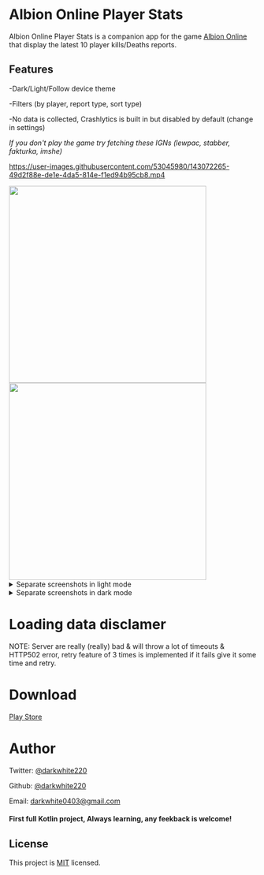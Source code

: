 # Albion Online Player Stats

Albion Online Player Stats is a companion app for the game [Albion Online](https://albiononline.com/) that display the latest 10 player kills/Deaths reports.

## Features
-Dark/Light/Follow device theme

-Filters (by player, report type, sort type)

-No data is collected, Crashlytics is built in but disabled by default (change in settings)

*If you don't play the game try fetching these IGNs (lewpac, stabber, fakturka, imshe)*



https://user-images.githubusercontent.com/53045980/143072265-49d2f88e-de1e-4da5-814e-f1ed94b95cb8.mp4



<img src="https://imgur.com/cPPL2hz.png" height="400px"/>
<img src="https://imgur.com/CCfoaQz.png" height="400px"/>

<details>
  <summary>Separate screenshots in light mode</summary>
  
<img src="https://imgur.com/7dbjdMI.png" height="500px"/><img src="https://imgur.com/cwCxxCn.png" height="500px"/><img src="https://imgur.com/EBtyOSw.png" height="500px"/><img src="https://imgur.com/7gArK5D.png" height="500px"/><img src="https://imgur.com/79pxZDR.png" height="500px"/>
  
</details>

<details>
  <summary>Separate screenshots in dark mode</summary>
  
<img src="https://imgur.com/gMYPZjj.png" height="500px"/><img src="https://imgur.com/AF1EPcZ.png" height="500px"/><img src="https://imgur.com/uKJDPGc.png" height="500px"/><img src="https://imgur.com/bBtUO3c.png" height="500px"/><img src="https://imgur.com/7wr1r7G.png" height="500px"/>
  
</details>

# Loading data disclamer
NOTE: Server are really (really) bad & will throw a lot of timeouts & HTTP502 error, retry feature of 3 times is implemented if it fails give it some time and retry.

# Download
[Play Store](https://play.google.com/store/apps/details?id=earth.darkwhite.albiononlineplayerstats)

# Author
Twitter: [@darkwhite220](https://twitter.com/darkwhite220) 

Github: [@darkwhite220](https://github.com/darkwhite220)

Email: darkwhite0403@gmail.com

#### First full Kotlin project, Always learning, any feekback is welcome! 

## License
This project is [MIT](https://choosealicense.com/licenses/mit/) licensed. 

